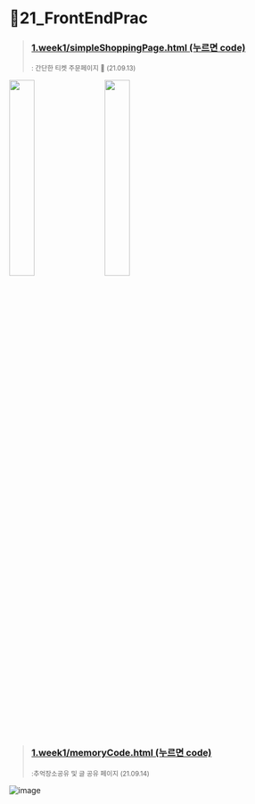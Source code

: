 # :pushpin:21_FrontEndPrac
> ### **[1.week1/simpleShoppingPage.html (누르면 code)](https://github.com/hiereit/21_FrontEndPrac/blob/main/week1/simpleShoppingPage.html)** 
> <small> : 간단한 티켓 주문페이지 :ticket: (21.09.13)</small><br>

<img style="width:30%;" src='https://user-images.githubusercontent.com/68723848/133092647-39187b05-9604-4f56-a49e-e3dcf2bd8005.png'/> &nbsp;&nbsp;&nbsp;&nbsp;<img style="width:30%;" src='https://user-images.githubusercontent.com/68723848/133179683-8153176b-f9d6-4ab0-9078-10680beaea6a.gif'/><br>

> ### **[1.week1/memoryCode.html (누르면 code)](https://github.com/hiereit/21_FrontEndPrac/blob/main/week1/memoryCode.html)** 
> <small> :추억장소공유 및 글 공유 페이지 (21.09.14)</small><br>

![image](https://user-images.githubusercontent.com/68723848/133252658-afa1990b-0bcf-45de-9c52-a42bcf33d3be.png)

